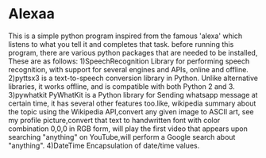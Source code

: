 # Alexaa
This is a simple python program inspired from the famous 'alexa' which listens to what you tell it and completes that task. 
before running this program, there are various python packages that are needed to be installed,
These are as follows:
1)SpeechRecognition
      Library for performing speech recognition, with support for several engines and APIs, online and offline.
2)pyttsx3 
      is a text-to-speech conversion library in Python. Unlike alternative libraries, it works offline, and is compatible with both Python 2 and 3.
3)pywhatkit
      PyWhatKit is a Python library for Sending whatsapp message at certain time, it has several other features too.like,
      wikipedia summary about the topic using the Wikipedia API,convert any given image to ASCII art, see my profile picture,convert that text to handwritten font with color             combination 0,0,0 in RGB form,
      will play the first video that appears upon searching "anything" on YouTube,will perform a Google search about "anything".
4)DateTime
      Encapsulation of date/time values.
